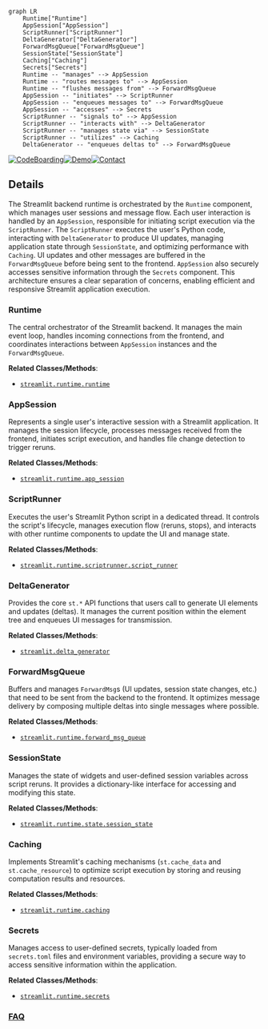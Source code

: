 ```mermaid
graph LR
    Runtime["Runtime"]
    AppSession["AppSession"]
    ScriptRunner["ScriptRunner"]
    DeltaGenerator["DeltaGenerator"]
    ForwardMsgQueue["ForwardMsgQueue"]
    SessionState["SessionState"]
    Caching["Caching"]
    Secrets["Secrets"]
    Runtime -- "manages" --> AppSession
    Runtime -- "routes messages to" --> AppSession
    Runtime -- "flushes messages from" --> ForwardMsgQueue
    AppSession -- "initiates" --> ScriptRunner
    AppSession -- "enqueues messages to" --> ForwardMsgQueue
    AppSession -- "accesses" --> Secrets
    ScriptRunner -- "signals to" --> AppSession
    ScriptRunner -- "interacts with" --> DeltaGenerator
    ScriptRunner -- "manages state via" --> SessionState
    ScriptRunner -- "utilizes" --> Caching
    DeltaGenerator -- "enqueues deltas to" --> ForwardMsgQueue
```

[![CodeBoarding](https://img.shields.io/badge/Generated%20by-CodeBoarding-9cf?style=flat-square)](https://github.com/CodeBoarding/GeneratedOnBoardings)[![Demo](https://img.shields.io/badge/Try%20our-Demo-blue?style=flat-square)](https://www.codeboarding.org/demo)[![Contact](https://img.shields.io/badge/Contact%20us%20-%20contact@codeboarding.org-lightgrey?style=flat-square)](mailto:contact@codeboarding.org)

## Details

The Streamlit backend runtime is orchestrated by the `Runtime` component, which manages user sessions and message flow. Each user interaction is handled by an `AppSession`, responsible for initiating script execution via the `ScriptRunner`. The `ScriptRunner` executes the user's Python code, interacting with `DeltaGenerator` to produce UI updates, managing application state through `SessionState`, and optimizing performance with `Caching`. UI updates and other messages are buffered in the `ForwardMsgQueue` before being sent to the frontend. `AppSession` also securely accesses sensitive information through the `Secrets` component. This architecture ensures a clear separation of concerns, enabling efficient and responsive Streamlit application execution.

### Runtime
The central orchestrator of the Streamlit backend. It manages the main event loop, handles incoming connections from the frontend, and coordinates interactions between `AppSession` instances and the `ForwardMsgQueue`.


**Related Classes/Methods**:

- <a href="https://github.com/streamlit/streamlit/blob/develop/lib/streamlit/runtime/runtime.py" target="_blank" rel="noopener noreferrer">`streamlit.runtime.runtime`</a>


### AppSession
Represents a single user's interactive session with a Streamlit application. It manages the session lifecycle, processes messages received from the frontend, initiates script execution, and handles file change detection to trigger reruns.


**Related Classes/Methods**:

- <a href="https://github.com/streamlit/streamlit/blob/develop/lib/streamlit/runtime/app_session.py" target="_blank" rel="noopener noreferrer">`streamlit.runtime.app_session`</a>


### ScriptRunner
Executes the user's Streamlit Python script in a dedicated thread. It controls the script's lifecycle, manages execution flow (reruns, stops), and interacts with other runtime components to update the UI and manage state.


**Related Classes/Methods**:

- <a href="https://github.com/streamlit/streamlit/blob/develop/lib/streamlit/runtime/scriptrunner/script_runner.py" target="_blank" rel="noopener noreferrer">`streamlit.runtime.scriptrunner.script_runner`</a>


### DeltaGenerator
Provides the core `st.*` API functions that users call to generate UI elements and updates (deltas). It manages the current position within the element tree and enqueues UI messages for transmission.


**Related Classes/Methods**:

- <a href="https://github.com/streamlit/streamlit/blob/develop/lib/streamlit/delta_generator.py" target="_blank" rel="noopener noreferrer">`streamlit.delta_generator`</a>


### ForwardMsgQueue
Buffers and manages `ForwardMsg`s (UI updates, session state changes, etc.) that need to be sent from the backend to the frontend. It optimizes message delivery by composing multiple deltas into single messages where possible.


**Related Classes/Methods**:

- <a href="https://github.com/streamlit/streamlit/blob/develop/lib/streamlit/runtime/forward_msg_queue.py" target="_blank" rel="noopener noreferrer">`streamlit.runtime.forward_msg_queue`</a>


### SessionState
Manages the state of widgets and user-defined session variables across script reruns. It provides a dictionary-like interface for accessing and modifying this state.


**Related Classes/Methods**:

- <a href="https://github.com/streamlit/streamlit/blob/develop/lib/streamlit/runtime/state/session_state.py" target="_blank" rel="noopener noreferrer">`streamlit.runtime.state.session_state`</a>


### Caching
Implements Streamlit's caching mechanisms (`st.cache_data` and `st.cache_resource`) to optimize script execution by storing and reusing computation results and resources.


**Related Classes/Methods**:

- <a href="https://github.com/streamlit/streamlit/blob/develop/lib/streamlit/runtime/caching/__init__.py" target="_blank" rel="noopener noreferrer">`streamlit.runtime.caching`</a>


### Secrets
Manages access to user-defined secrets, typically loaded from `secrets.toml` files and environment variables, providing a secure way to access sensitive information within the application.


**Related Classes/Methods**:

- <a href="https://github.com/streamlit/streamlit/blob/develop/lib/streamlit/runtime/secrets.py" target="_blank" rel="noopener noreferrer">`streamlit.runtime.secrets`</a>




### [FAQ](https://github.com/CodeBoarding/GeneratedOnBoardings/tree/main?tab=readme-ov-file#faq)